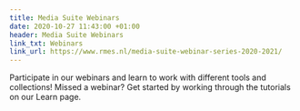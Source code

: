 ```yaml
---
title: Media Suite Webinars
date: 2020-10-27 11:43:00 +01:00
header: Media Suite Webinars
link_txt: Webinars
link_url: https://www.rmes.nl/media-suite-webinar-series-2020-2021/
---
```


Participate in our webinars and learn to work with different tools and collections! Missed a webinar? Get started by working through the tutorials on our Learn page.